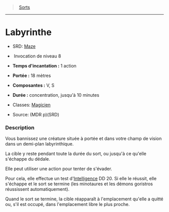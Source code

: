 ﻿---
!SpellItem
Family: SpellHD
Name: Labyrinthe
AltName: '[Maze](srd_spells_maze.md)'
Type: Invocation
Level: 8
CastingTime: 1 action
Range: 18 mètres
Components: V, S
Duration: concentration, jusqu'à 10 minutes
Classes: '[Magicien](hd_wizard.md)'
Source: (MDR p)(SRD)
Id: spells_hd.md#labyrinthe
ParentLink: spells_hd.md#sorts
ParentName: Sorts
NameLevel: 1
Attributes: {}
---
> [Sorts](hd_spells.md)

---

# Labyrinthe

- SRD: [Maze](srd_spells_maze.md)

-  Invocation de niveau 8

- **Temps d'incantation :** 1 action

- **Portée :** 18 mètres

- **Composantes :** V, S

- **Durée :** concentration, jusqu'à 10 minutes

- Classes: [Magicien](hd_wizard.md)

- Source: (MDR p)(SRD)

### Description

Vous bannissez une créature située à portée et dans votre champ de vision dans un demi-plan labyrinthique.

La cible y reste pendant toute la durée du sort, ou jusqu'à ce qu'elle s'échappe du dédale.

Elle peut utiliser une action pour tenter de s'évader.

Pour cela, elle effectue un test d'[Intelligence](hd_abilities_intelligence.md) DD 20. Si elle le réussit, elle s'échappe et le sort se termine (les minotaures et les démons goristros réussissent automatiquement).

Quand le sort se termine, la cible réapparaît à l'emplacement qu'elle a quitté ou, s'il est occupé, dans l'emplacement libre le plus proche.

